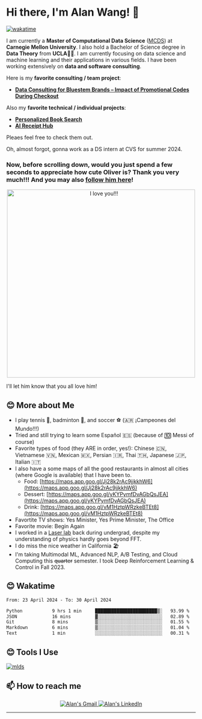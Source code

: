 # Hi there, I'm **Alan Wang**! 👋
[![wakatime](https://wakatime.com/badge/user/05699c06-d71f-48cd-a8b9-ef310a41cda8.svg)](https://wakatime.com/@05699c06-d71f-48cd-a8b9-ef310a41cda8) 

I am currently a **Master of Computational Data Science** ([MCDS](https://mcds.cs.cmu.edu/)) at **Carnegie Mellon University**. I also hold a Bachelor of Science degree in **Data Theory** from **UCLA**💙💛. I am currently focusing on data science and machine learning and their applications in various fields. I have been working extensively on **data and software consulting**. 

Here is my **favorite consulting / team project**: 

-  [**Data Consulting for Bluestem Brands – Impact of Promotional Codes During Checkout**](https://github.com/alanwmy00/FingerhutConsulting/)

Also my **favorite technical / individual projects**: 

-  [**Personalized Book Search**](https://github.com/alanwmy00/PersonalizedBookSearch)  
-  [**AI Receipt Hub**](https://aireceipt.streamlit.app/)
  
Pleaes feel free to check them out. 

Oh, almost forgot, gonna work as a DS intern at CVS for summer 2024.


### Now, before scrolling down, would you just spend a few seconds to appreciate how cute **Oliver** is? Thank you very much!!! And you may also [follow him here](https://www.instagram.com/olistl969)!

<p align="center">
    <img src="images/IMG_9888.JPG" alt="I love you!!!" width="500" />
</p>
I'll let him know that you all love him!

## 😊 More about Me
- I play tennis :tennis:, badminton :badminton:, and soccer :soccer: (🇦🇷 ¡Campeones del Mundo!!!)
- Tried and still trying to learn some Español 🇪🇸 (because of 🔟 Messi of course)
- Favorite types of food (they ARE in order, yes!): Chinese 🇨🇳, Vietnamese 🇻🇳, Mexican 🇲🇽, Persian 🇮🇷, Thai 🇹🇭, Japanese 🇯🇵, Italian 🇮🇹
- I also have a some maps of all the good restaurants in almost all cities (where Google is available) that I have been to.
    - Food: [https://maps.app.goo.gl/Jj28k2rAc9jjkkhW6](https://maps.app.goo.gl/Jj28k2rAc9jjkkhW6)
    - Dessert: [https://maps.app.goo.gl/yKYPymfDvAGbQsJEA](https://maps.app.goo.gl/yKYPymfDvAGbQsJEA)
    - Drink: [https://maps.app.goo.gl/vM1HztpWRzkeBTEt8](https://maps.app.goo.gl/vM1HztpWRzkeBTEt8)
- Favortite TV shows: Yes Minister, Yes Prime Minister, The Office
- Favorite movie: Begin Again
- I worked in a [Laser lab](https://light-matter.seas.ucla.edu/) back during undergrad, despite my understanding of physics hardly goes beyond FFT.
- I do miss the nice weather in California 🏖️
- I'm taking Multimodal ML, Advanced NLP, A/B Testing, and Cloud Computing this ~~quarter~~ semester. I took Deep Reinforcement Learning & Control in Fall 2023.


## 😊 Wakatime
<!--START_SECTION:waka-->

```txt
From: 23 April 2024 - To: 30 April 2024

Python           9 hrs 1 min     ███████████████████████▒░   93.99 %
JSON             16 mins         ▓░░░░░░░░░░░░░░░░░░░░░░░░   02.89 %
Git              8 mins          ▒░░░░░░░░░░░░░░░░░░░░░░░░   01.55 %
Markdown         6 mins          ▒░░░░░░░░░░░░░░░░░░░░░░░░   01.04 %
Text             1 min           ░░░░░░░░░░░░░░░░░░░░░░░░░   00.31 %
```

<!--END_SECTION:waka-->

## 😊 Tools I Use

 [![mlds](https://skillicons.dev/icons?i=tensorflow,pytorch,py,java,r,cpp,mysql,postgresql,aws,azure,gcp,mongodb,redis,docker,flask,git,latex,vscode,atom,&perline=22&theme=light)](https://skillicons.dev)






## 📫 How to reach me

<div align="center" style="text-align:center">
    <a href="mailto:7wf3z0d9w@mozmail.com">
        <img src="https://img.shields.io/badge/-Gmail-EA4335?style=for-the-badge&logo=Gmail&logoColor=white"
            alt="Alan's Gmail">
    </a>
    <a href="https://www.linkedin.com/in/alanwmy00/">
        <img src="https://img.shields.io/badge/LinkedIn-0A66C2?style=for-the-badge&logo=linkedin&logoColor=white"
            alt="Alan's LinkedIn">
    </a>
</div>

---

<br>
